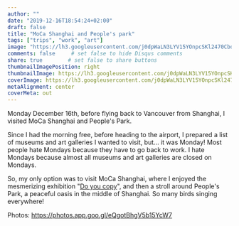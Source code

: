 ```yaml
---
author: ""
date: "2019-12-16T18:54:24+02:00"
draft: false
title: "MoCa Shanghai and People's park"
tags: ["trips", "work", "art"]
image: "https://lh3.googleusercontent.com/j0dpWaLN3LYV15YOnpcSKl2470Cbq-u3FRIiBgqUG6DE2qbkt_OuiKXWEyJO3itkZvyajaIRVoYiNwc2AwnoHxTd-LBhaSjtFHsIwjEKCxHUaz4qsmCu6-qCbbpAD5SYJH14EBAZYzU=w1920-h1080"
comments: false     # set false to hide Disqus comments
share: true        # set false to share buttons
thumbnailImagePosition: right
thumbnailImage: https://lh3.googleusercontent.com/j0dpWaLN3LYV15YOnpcSKl2470Cbq-u3FRIiBgqUG6DE2qbkt_OuiKXWEyJO3itkZvyajaIRVoYiNwc2AwnoHxTd-LBhaSjtFHsIwjEKCxHUaz4qsmCu6-qCbbpAD5SYJH14EBAZYzU=w1920-h1080
coverImage: https://lh3.googleusercontent.com/j0dpWaLN3LYV15YOnpcSKl2470Cbq-u3FRIiBgqUG6DE2qbkt_OuiKXWEyJO3itkZvyajaIRVoYiNwc2AwnoHxTd-LBhaSjtFHsIwjEKCxHUaz4qsmCu6-qCbbpAD5SYJH14EBAZYzU=w1920-h1080
metaAlignment: center
coverMeta: out
---
```


Monday December 16th, before flying back to Vancouver from Shanghai, I visited MoCa Shanghai and People's Park.

<!--more-->

Since I had the morning free, before heading to the airport, I prepared a list of museums and art galleries I wanted to visit, but... it was Monday! Most people hate Mondays because they have to go back to work. I hate Mondays because almost all museums and art galleries are closed on Mondays.

So, my only option was to visit MoCa Shanghai, where I enjoyed the mesmerizing exhibition "[Do you copy](https://www.mocashanghai.org/201908-do-you-copy/?lang=en)", and then a stroll around People's Park, a peaceful oasis in the middle of Shanghai. So many birds singing everywhere!

Photos: https://photos.app.goo.gl/eQgotBhgV5b15YcW7

<script src="https://cdn.jsdelivr.net/npm/publicalbum@latest/embed-ui.min.js" async></script>
<div class="pa-gallery-player-widget" style="width:100%; height:480px; display:none;"
  data-link="https://photos.app.goo.gl/eQgotBhgV5b15YcW7"
  data-title="60 new photos by Jorge Cortell">
  <object data="https://lh3.googleusercontent.com/h4n5FalH5UuVAGKiTZgNLcdi-ssadHxcuyrbpnEomt5SoraUP9xT291GOVWLKKL6vaW5_OrgTK8kmSK2d2JtmzgnnI9HU0BneSZde0BVO32H9CfUECY5z10xJf6arpV9YT-QTiCnq_8=w1920-h1080"></object>
  <object data="https://lh3.googleusercontent.com/6YJS8iZV8s9iCc8-V11Kt4Ezocny0Eftx0flpB83Lgc4-8bYJxcjzumQOLYDnNpH1Nkp9ybAXFW7r3t5jre3W9BEtrj98JvTETK_aKbgDncTaMAfgnpmSDH_GqYtndgEKjIB1hu0P3k=w1920-h1080"></object>
  <object data="https://lh3.googleusercontent.com/7AVZtdXZzbl2h6RtlLnOPqyTD9EfOzhlqjyGMH-o9K9u8u3pjCG4bxWVcpMo-nJB_b0YEOGE1v2Th7BbOreNINEnQ4FzhGh6_AnxJlvkmso0UlnTJJeZpcQVOSFoWsx0ZpEm0cw1ZbA=w1920-h1080"></object>
  <object data="https://lh3.googleusercontent.com/-xiNldLLLiFC9PUL4UgF7EDaQflVXEeegmwMY5Ka_kNBKmISPrxjxl9jxn6Uix6DDNdbLI8qi7coA4AWN9YWoDWK4Qbtxdd37wubKm63isYfMqJRaHqFikTeNI-P_o98dS73rKW0v2A=w1920-h1080"></object>
  <object data="https://lh3.googleusercontent.com/A8heAp_RBYhSHHw8rzMemi_oDZAaRdGQWkzhR86jpt1S4BHMNxRzneqp5ZS-lGqawmOXoIjRjqbHTZ71j0IPxdlreG8ho2KEUQmEhuwo2q13kOH3EefptRCZQS-K8wbSJ0qGuEDu2Zk=w1920-h1080"></object>
  <object data="https://lh3.googleusercontent.com/inBx2O2VA5Tyu0qVjhuSHsZzL8DAUf81pDAGBchzKASCF2JnSfDJPYwFSxu1DQCLMWg03PticdaNGORdyC05m_67qgOGSSF5pThrp5bDJ3dT3MB3HTv9Nz1AL5WbmQIMpb6Qygf_QAU=w1920-h1080"></object>
  <object data="https://lh3.googleusercontent.com/Ztp3qlyI3zrwatwAXMqUczmFiWQmIuDWimys3hbLhwhlGqy40UYN233Kjc_0BCubz3VuwnffaWXrzilwsoBusSFZYy-lqlNnV8NuBxb9v5DSj5nPssUjSc3RUnOkPbY1CJGsWEcowI0=w1920-h1080"></object>
  <object data="https://lh3.googleusercontent.com/zc-jSwoz9GC_n_HQpjYh-Dyws8TlfXqUg8IS-29osAsBrcqQBRyliPDNqbq1vKa5JWDmJtCoJu0d8nHv84p1nbZKxtK3_GqDJS540U_fqMf3QK50i2wcbTTmm5ijb7QFDVic3dOLC_k=w1920-h1080"></object>
  <object data="https://lh3.googleusercontent.com/ucGp7GlFaSGhGbsE6G4cnIHYcuSGfZPsW5TcG64SUu_139z8MAbmXiEme6Hwl8d2BhrVa73twzbrkA10A0_NyVTHEg-xtoPWj7mcCgaTnFc_qhglqi7-0y3mD9IpUAElJJOn68bE2ZU=w1920-h1080"></object>
  <object data="https://lh3.googleusercontent.com/RJll3S874cfAY42fLt3YOhyx5K61U1OqVmKypYnkp6u_StoI2wx88ksT0kE-KaLh6z-8lGS2IX0HoNHRPJ4U2vN4IcKLwXLU541iG0tGL-2Qln17vXcReThAWGeRTZNujbHr3gwpvZE=w1920-h1080"></object>
  <object data="https://lh3.googleusercontent.com/WW3KCAYG3VmUMJWlVsiNbVXwqpqz7PCx_-7ZR35W_LIouA953mcixAqT3Vk2R5lx-qvYIv2szMHu75gP-8IDMEAad1L-x9o29VW2z6QAKQ9DJhDY7K-MnZQa8LTsPnLxo7OW9jVg9Ak=w1920-h1080"></object>
  <object data="https://lh3.googleusercontent.com/uZxpw4_IJUwL-lO_DXqQe69E1EA2sFS4PDaAOcuk79HtLhQt89KncWYVprvac3AjhRfq4WFJW1wqEqwQO9_cGQ9x7ZEi-57-XzEchQQbjTGbI7LUAPItlSpT6Ydm7xhiRynmb53-iSk=w1920-h1080"></object>
  <object data="https://lh3.googleusercontent.com/Matr9HzwQQNeFMC59ILkyvhle_0Y8gIV8Qcrdk-LnQgTd_v4san8aAzl12e07PBKcuhtxoImCrrFfyosX-JNDhFAIkvAeOPcxee1l9MAYYjwKq1-K9BFqpVN9HgbBVw0rzS6O1guMcc=w1920-h1080"></object>
  <object data="https://lh3.googleusercontent.com/WBuTg95K2IVzCo4nIv2ls9mm30rXbUcN2DIDHAgPnHX_jJbWQvZB3tdpAtBQdNx4aJRPf-1CjdfE3uE47TaOYUs8lxFsGdOCWseK6EA7MHDvNd3Ic-HxIfY5186X3HP60hOizovgZ1Y=w1920-h1080"></object>
  <object data="https://lh3.googleusercontent.com/3EEEMlQTUiKZPkF3ZYXc0fsfpqOrr_JUI_vDb3EOhgXdiP-BafEzFf0p8YZz1Bpc4v86JwZoeUwK-ExmC54fbizM7CyyPWGfWiItxA-0zktjq4D1xnMiNYuLpWCGCfXqrznZeMM1ndY=w1920-h1080"></object>
  <object data="https://lh3.googleusercontent.com/CFKKiRgcxDIy5GI4rcROtQWTPda5ii9C03VnK2RQHTzXfpTQpeZX-XBm2mxVvM0dHgxcbr0UZyUzULvKqIfmJfHJ-HeZajv6h-Wox-KSUI6f0elAehtNsiA1dHLeAEzPAdDl5FT2Tyk=w1920-h1080"></object>
  <object data="https://lh3.googleusercontent.com/QK6pZ8F3n13l5MXUA8tLeG7eglT-i5qIlUNmjaWfYA6BGcJJcWwBXf9Og3sSmyZk67gh9Q1kFwatYnKAPt3jy_ufaEqcYpgPOj0GRV7OUeW4hcoOqgqHB17twqRC18nmntQ64O6UPhs=w1920-h1080"></object>
  <object data="https://lh3.googleusercontent.com/qY_ZMDh8TuZzzC2tIKSkChpprg0di5DFXgIzhN2jIJoRFk_sn3wIZidA2-wfWFvWulfeqU1y1QHoGC2uGtMCEDZHEFfS9q3s5EUDCHoyKgRGQms39wWX-gWQDa21g42PVyXuOxYcsOg=w1920-h1080"></object>
  <object data="https://lh3.googleusercontent.com/yQbvPmY0hvhMuvG9jgFsjSxtS69rux9uxdWlYNVLQOquiVel148hPotvr2R45KBhUpni7fLlilMfMHLtlUBMIMjHp3WI85NYpb465nzZ5-TOAqnkVW7_Tv7wj0dne8EKC0dCdl0RWnY=w1920-h1080"></object>
  <object data="https://lh3.googleusercontent.com/2Q_aj9aE2EZrkqm02kzvMY27Bk8RWjv13bp9Q5XyXEFe7RAv7kr2ygnRKO4J_pJw5R3InaqvlxnSh7PHWhdJQ3pdKPxELd-vN6HQm2iI4QV4mMMq6KsQ8oJTpFALYznKqutuCJ6wqBk=w1920-h1080"></object>
  <object data="https://lh3.googleusercontent.com/LrvWTr-04RuND6pNodiRRsNPwJdAsaYzPfTb0uwl8P5EmhfxRH-zgJ_dogiunsh-XykKKSN3CdpDKjECfn41mFNj3R3EJgeVrZEAv-LIfQAMY9CfJKeGyTtq1fcjkWwlh-ZJF68c5JQ=w1920-h1080"></object>
  <object data="https://lh3.googleusercontent.com/gRQYNB9Bttl4iF2olyw0SOEda-MWJ30Wu7rGIOtl7_Cec7yofJyOMzG64iNpfUz8R_C2JvH3kvAQH-YbmbQrbrnhKQ52qHek_0T121gBU-Nv6O7K5y9QEOJsTSg08UE-2OpI_ZAEI6g=w1920-h1080"></object>
  <object data="https://lh3.googleusercontent.com/B53SuCUEVIbU9lC1mkl1ldZvmwcBUDi1DNhFqtjNkw38uZtAXFiHPVyEkcp9uC7LxQMX7ibqK_qG5u0bZjzbBNAypHYY7dCvWqvhQFXL6tkCUm1XxkMiT2FCZMmGuxgfvbu7DaF4fhs=w1920-h1080"></object>
  <object data="https://lh3.googleusercontent.com/U3NKuQCxZ4yJjXTSNcdB2jiHng07H13Nz8SIatelXhxXaBD664uUtamVNJ0l98uLQ5dDUaL2opTrSBG_3bPRJo_ClIOHojlWCY02vh7BkiSU_-9nyPjYbxSFSfqUVms24ieIX3Nn-hc=w1920-h1080"></object>
  <object data="https://lh3.googleusercontent.com/h6Xc5hxm3QB-cf-hSOmdtjWfv4i2aZQbP2G8DNxOOCW2NaIc4zZS0Njkb9FDNjWFBKIxNg0CVrXrXvyNaqQaJGK3TtwSldWhGZaAXq4Sl0XEkxNKCgtWacGCHh3SlQj1cK4N37pks5g=w1920-h1080"></object>
  <object data="https://lh3.googleusercontent.com/oYMFxNDCF1dfwv6pqNTwfgqBpFX9CYqmTUdew-2I5j_eAXeVyji0NcGWxUWlOynT5J6y3o4IRddpHLSFs6R3VT7MaxNQBAvFHq7sTHDQLdGT5QLP8dydf982qLfrRuNOLCdTuYNJ604=w1920-h1080"></object>
  <object data="https://lh3.googleusercontent.com/EcNdZr9jZ8JxGwoR55cywcOXG70kEdS5DSfjIayS7d_u5MqPPCYBv3zV0q7HHl8Sl9g2-SkM1Wz8NtNwO83R7oS5DpOWBnCIWVaMFp28Tm4x4lgLgMmYWxpChqKlcmT1n6O1i67JDg8=w1920-h1080"></object>
  <object data="https://lh3.googleusercontent.com/5xjYnAm_atTUgZUe8TqKOV9D-k6bAF1erPgohC8oIY3aZxhnTM-z5LDhK98zewar-MKOxqWIKwGvcH5rVERo9_8TERLa5DPue-nuyCtKDVBPbmQKoIeiKcUAzpdSZN-LhY6jaImHQ_I=w1920-h1080"></object>
  <object data="https://lh3.googleusercontent.com/T92u6AdDK-ihJPi2ncjkvqylvvyxAb_XTPeNannWkoTudqqgIgLkzZKl9a2kRJQ2LXBKa58I20I41jqOPa_oNHhXfsaVtvl-2gSmWXxkbPuQI3r-VEmLUWHUCClOiABuryvSY09SNXw=w1920-h1080"></object>
  <object data="https://lh3.googleusercontent.com/a4M3Izg23JDwVdBHhGCwJmuzmddnz1VQdvVs6tUrOz7Fc5oHgSsBypFQcpzSNdYA0_fSh5oRCWP81t_uTt5t7AGOql-XJqlxAFWEOnKeuapvg_eB0xBgdvB-KxsaOzIk7ay987OCiIA=w1920-h1080"></object>
  <object data="https://lh3.googleusercontent.com/TyfUHgJKykAx94K_b4JoT3SpXtltEuAP85uYM_Xexe_qn761kfli2qhBo6GvD88FPUFXtTmsSsFuVQwwCh1ZDq7CCKFrCqOm0P9hJefjVlGeLLSwuDt2zhJ6Im5fC4ZdOIkxCgqHI8M=w1920-h1080"></object>
  <object data="https://lh3.googleusercontent.com/J-xS5YmeH54kekteChrtzivSWUEJeOUrdDnFhzAeSBMeQYKaYtQ_m7mJ_I7qQh1J0WlhXG7H6QZ4chSvnhZzJBZFfVO1zG8Un-0FcXNQHy2Kh9ld2z3f6mkM9M_8E1qfLhxnmXyhsWw=w1920-h1080"></object>
  <object data="https://lh3.googleusercontent.com/VYF_O0ofpn4uuuO1TFMw2EW4z_J6ma-jDYswfnUNQV1HVnTOCCfR7q5AHGRDt5zTotHpoj61D8bD6SWxICLuFcQOHo6j-NBa_ZUPqv1T4BnaiTVIsaGT0ePClNpdNc_6IxWofMfEW-A=w1920-h1080"></object>
  <object data="https://lh3.googleusercontent.com/Bb0sseCvrpR4JpdAWefH0_N5XzRFNh85of-7sj_OhFE_csK85UBlHbmvAS3r-O9nPmRpwhOs0Bh3BPxx_ernX76sLKOjMEIIhYJFsRqUjc8o0a2NvhSvKUDzPWkLm9Jwu3Tv_BEg8lI=w1920-h1080"></object>
  <object data="https://lh3.googleusercontent.com/1LYe29zh0btwfhQKh1Ibop82ypbQBmU6hqII2VX5lU9buiPQs4gEPQMu2_qLk_e9mAqDil6eb9nXeHgfB6Oow_UOS0wmzxkF2_0SIjBb0oU5mDFU78nH4vtJQgVz4XXS-Cv710DWMzM=w1920-h1080"></object>
  <object data="https://lh3.googleusercontent.com/wLOMlzyHDdOY5lIVIoRzbxwNtLpjH6m3RD_2yHIOvMirJrZHmJXO5FnNmBqhoFp2LeJItrnfip9jJ20Cz1JNO1uIwlRNewh5sasEOJIA5nb6v-_yameAv44mbPsLTa4OSpuBbNpF_S8=w1920-h1080"></object>
  <object data="https://lh3.googleusercontent.com/tBzQEGrEY1eFPn00Ris4Dj7oCtXXEjKzWaYHukXKW3vfBvHGFAQkT41HVWYzSf7iGacP289lEB54at0oc3ddthhKZSwS2udyuv8ZSavN4SvCfQsg1KlMwrplrxnAVYG90tDqilSK254=w1920-h1080"></object>
  <object data="https://lh3.googleusercontent.com/jrxYMozrDEtTPXt_8UwvHL5j0V08R_Fvh8AQkqJeLvFYUDuPI_PhTN8KyTTXH-MA9gwR5EtsKe3wV0Bbn2yKHVAdripR-5uf0-AF9UplR1zfwsy4zKlYcqWjTdiTQAN46Jhg8SuKHcM=w1920-h1080"></object>
  <object data="https://lh3.googleusercontent.com/aRbVQhqq418oUAjmbdsmJSn90e51iejDkjyPgGIubm7SKSJZBAKTtYFS3J9v-NrIxd_7xw2f0HfgTIjLieUx4ozemC478OejS5L1-Y_sPuTE2R_RqmRAdeyC4JoH5zAIhxMPd9aotow=w1920-h1080"></object>
  <object data="https://lh3.googleusercontent.com/ie4TsKoQp80Ntzm5jxVl9GkIc2nvS21WxkGLWqYMiWzNMGF6LKQYURZ8ATFshfoY7smqFxFjoabJGP-yrwB1mevpkrpKodCQ6ygB08wey7WJM-5hghL1QduN7FrLZ18efYtmYet6OHg=w1920-h1080"></object>
  <object data="https://lh3.googleusercontent.com/rk3QaGpJFJiwPGqikViPkrfDuOuzhqaA_83FeuQqK8OGAUzyOSc469O2onM_GKrJXFAniIBkcRFFqQk0Hk_2ebxnMTpbLVnzhMPbaa8u1t_twry6-zQzR366JZd169XIqOXQoc43g-Q=w1920-h1080"></object>
  <object data="https://lh3.googleusercontent.com/KDknBDl1QmMPaoVMPTwkG9C2NKnDnNZGcSZrzKqgc3zQR1gBFwDhRnyuDrq8jaddFCaWd48Q-DFzTlXG10ar3UNrmH9cSrR4IFdzaZPcatgw4sdoJzIWPAx7mo_SN2HMKgW_VpgnZxY=w1920-h1080"></object>
  <object data="https://lh3.googleusercontent.com/2Vl5EMUYPbEMGEySAWgV_OeuYoBDFa81X7RLgJy0nJvxkwJhhJcdb6GggIwNzEz9PinkGm6_lix5govwmkjwWVpgAlVnFKg8A9UoR2G6xCr-Lc-kK0AJLmWxAORBcxG55PiZEveydHs=w1920-h1080"></object>
  <object data="https://lh3.googleusercontent.com/fpV24F9X799ntynY23VCANg0End4VyJdMEc01xeBrHcY8w0LcumJlNg8JXJOSI7D0A-_XDffL8aWW0c0q7FfTaFY7oZYk0WRiTbXSr6Lqg0wmxxwrRhOwLosrv2sVx3UieCRlI8nU-w=w1920-h1080"></object>
  <object data="https://lh3.googleusercontent.com/ylaf5viFYrMQicjZyjmA-KTYzJ_Msw1id5TGiXt41uccR79-zjRvuC6-DKW_NpQUL99VaCcGe4uBTTeVET9Q8xv63ZUhPqOrqhxvJI6O6U2cDE5EP8VGOBhavq9GVvJXigo7D_UWCOA=w1920-h1080"></object>
  <object data="https://lh3.googleusercontent.com/FP2qh_q94yQ2pJccSE8mFQkVSMgJC_fSY53OlIgOKQNj9V_pqD6CxDiaXSqDoEUFIYOQgorc2mi828y4cL3cc8pXY021G_9F5tLiEjn3RVzG8NKnPNPIa3V0YwjobZPCEsUn7HN5Ayo=w1920-h1080"></object>
  <object data="https://lh3.googleusercontent.com/H4SXTluNziPp8qziv2czcvmYMHkJfqU_RHe3JOyI7afaUM9KMCN7pWfkh2bS9_jTePdXCyNsrD1kxcut5EAdJN2Fi6b6tMENMcKgBfR3dqzgir9Cetc9EM3iNnOs7pBiGZnOCNEg5Qw=w1920-h1080"></object>
  <object data="https://lh3.googleusercontent.com/KfLnJ-zEmvXetWdyBh9xk8U6DTJ42EEF3ZgPkfuXGzHo-MXj4KuWNpzqRgqxv8J3VF66P_l5v98jCZJSZoWuRrPzoDQScC0ZJCT9ULW3JH32eoNpP3b2N1bpLBrdLtStyem6uIp4zP4=w1920-h1080"></object>
  <object data="https://lh3.googleusercontent.com/N-pgnJ7nnmA68xpEMrgQ6w_29mH7wtZ2_i2PLbkvCG9r1v1d5ODWwEvpNzTxvF3j6sZf6p6LTXC7qSKOyDhNPiEgsDD055MtkumV60tm52Jp0B29O7BWtKiHg8XPh08mkqYcYM9QxN0=w1920-h1080"></object>
  <object data="https://lh3.googleusercontent.com/96kLq8Ih71IGYDqWC3c99WNO0Dlghbkwkytl7yJ1OQifsatUy_UDbp_Wewej3b2y-If2qKlViEfNa6uFGD1hlo7sH5cUFnfs5lEbdAP5tuLZy0t8RStZoHdOnWdaDtwN2X0FHlxn-p8=w1920-h1080"></object>
  <object data="https://lh3.googleusercontent.com/wPWQIYKrH2Ao48Sh1ZMQ8qNDvxYpd5jf6T1utdgV-UI4PLctINquuAkODe7ny1TQH6KoS4eoGL1qVhVu0SSRo_hQxo50iOBQcEpkDpc5e4v3ZOjWNksYo8qQQU8iZCrG_zbjpSZWzak=w1920-h1080"></object>
  <object data="https://lh3.googleusercontent.com/VV0Bwpx9ZCM1jA2_NfJaMvAqQ_JniJSrGM531dnXCV9W6qUS_XJy3uaAS-ZRhXJukShd8qewQMnMBTggvOOMTfynok55lG3fpuiimxmOMgz1pLA0XlR5LtnkW2sPPgXTCHK8-Nna920=w1920-h1080"></object>
  <object data="https://lh3.googleusercontent.com/biF5y3E7ItFbFeYBwUouDm0kWjvwDqJmA69tXnl1KlqFzAznQwTurUXBACMddxHaZ8jOcVQqSLTA1KEwKrGfeV0hxfo6h5OExYcLWs8uqL-1F9Fu8xJ_35bKGDVuYEHJkQyQ09mTXMQ=w1920-h1080"></object>
  <object data="https://lh3.googleusercontent.com/FiYJCaAedYrGn1hHWZERZq8m7Goj2MjTCTF6N1JtOcPMrsCTDBJ9atnVxIaORC6ACJP-wVRjSToFJoUCGM6y6tZygUr3mnv04O38nNM5cbcUx1trScRvu4ieSk07k3gboHC-YrTFev4=w1920-h1080"></object>
  <object data="https://lh3.googleusercontent.com/wfEzZjhme_U-g4AMGb2DPoacKUCHSdL39tVMFpyfj7uhAGB65-NtYgSYuplo0lvl3Ya59X65jf2zPETz7dBDVMrBL2PAMuicVl420mpj6dUhNi1Lsnma_b_8n_amsR6HIAWyzvC86X4=w1920-h1080"></object>
  <object data="https://lh3.googleusercontent.com/viZZTLV9MwgYb_Y5-dX2km-KavOPABX5TAwQxHVp5yxCA7A0iCpXI-JhYSBan9BT6BHfQYve3rnfXAoTk7Q6ueenpUxNoHI-izUrLCpqg4JNLfR5yoAy4e89sxRKS7N_PslyRt4zJB0=w1920-h1080"></object>
  <object data="https://lh3.googleusercontent.com/Mzyik7VBdAnWrOBckl_4W_dJECJmXH_oiT4Zr-6z-z_R-d8FgWBCyl_Bd2Y4nVP_go2LLN5jirwousv3TNCOb88Hxaa_resB6bbLozSnQqMbLTIXfnVeUwvGFWOzU_4IGpGMCDDHqUU=w1920-h1080"></object>
  <object data="https://lh3.googleusercontent.com/Ip6KQqmXhXW7Oo3Bbbfz8vOHK1jySbWD3xFybyaBtk_t6KbxE8WUXTYfTGH-22_jWd0wUwUJ-X9HXkX_nGm33L8QAtDRTh0dgb-Zs7mlFpUCHe2iwuAhW2Z-lNX2lhuZS0LvK100wRw=w1920-h1080"></object>
  <object data="https://lh3.googleusercontent.com/-jVuhk8J-miRXHHgp8Ati0x5glmgbrQyNUPS_UZl5daboxeBmV-zlDp7eNRyLVrskglegEvcs25EkRsT9u2S-IgupEC1pJo7XXVX1tUMPzOoHRZk2zioO9FS6SoFbKbrpjJmnyJmP2Q=w1920-h1080"></object>
  <object data="https://lh3.googleusercontent.com/YSrNTfp-mowXsiXvRfb4zO47J323WaA0mBcJBzpJmjWckIFlancYdW2wBepWxGIUk2Vtg6GiysqAYFc1Sb3HJBVmXSmq1GylKPhpocUbCaynRn8X1ATy9Z8YeVT1FuHrIch7XJ3KMTU=w1920-h1080"></object>
</div>
